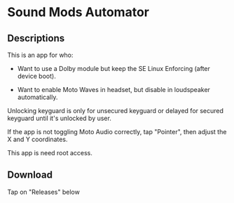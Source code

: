 # Sound Mods Automator

## Descriptions
This is an app for who:

- Want to use a Dolby module but keep the SE Linux Enforcing (after device boot).

- Want to enable Moto Waves in headset, but disable in loudspeaker automatically.

Unlocking keyguard is only for unsecured keyguard or delayed for secured keyguard until it's unlocked by user.

If the app is not toggling Moto Audio correctly, tap "Pointer", then adjust the X and Y coordinates.

This app is need root access.

## Download
Tap on "Releases" below
